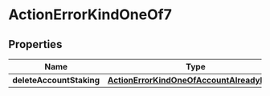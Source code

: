 
# ActionErrorKindOneOf7

## Properties
| Name | Type | Description | Notes |
| ------------ | ------------- | ------------- | ------------- |
| **deleteAccountStaking** | [**ActionErrorKindOneOfAccountAlreadyExists**](ActionErrorKindOneOfAccountAlreadyExists.md) |  |  |



